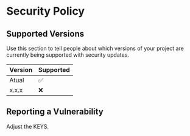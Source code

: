 # Security Policy

## Supported Versions

Use this section to tell people about which versions of your project are
currently being supported with security updates.

| Version | Supported          |
| ------- | ------------------ |
| Atual   | :white_check_mark: |
| x.x.x   | :x:                | 

## Reporting a Vulnerability

Adjust the KEYS.